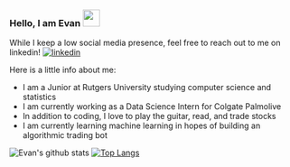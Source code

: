 ### Hello, I am Evan <img src="https://raw.githubusercontent.com/MartinHeinz/MartinHeinz/master/wave.gif" width="30px">

While I keep a low social media presence, feel free to reach out to me on linkedin! <a href="https://www.linkedin.com/in/evan-wireman-b57155189" rel="nofollow"> <img src="https://i.stack.imgur.com/gVE0j.png" alt="linkedin"></a>

Here is a little info about me:
- I am a Junior at Rutgers University studying computer science and statistics
- I am currently working as a Data Science Intern for Colgate Palmolive
- In addition to coding, I love to play the guitar, read, and trade stocks
- I am currently learning machine learning in hopes of building an algorithmic trading bot

![Evan's github stats](https://github-readme-stats.vercel.app/api?username=evanwire&theme=tokyonight&layout=compact)
[![Top Langs](https://github-readme-stats.vercel.app/api/top-langs/?username=evanwire&layout=compact&theme=tokyonight)](https://github.com/evanwire/github-readme-stats)



